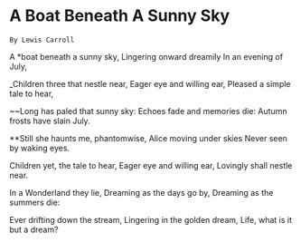 # A Boat Beneath A Sunny Sky

    By Lewis Carroll



A *boat beneath a sunny sky,
Lingering onward dreamily
In an evening of July,

_Children three that nestle near,
Eager eye and willing ear,
Pleased a simple tale to hear,

~~Long has paled that sunny sky:
Echoes fade and memories die:
Autumn frosts have slain July.

**Still she haunts me, phantomwise,
Alice moving under skies
Never seen by waking eyes.

Children yet, the tale to hear,
Eager eye and willing ear,
Lovingly shall nestle near.

In a Wonderland they lie,
Dreaming as the days go by,
Dreaming as the summers die:

Ever drifting down the stream,
Lingering in the golden dream,
Life, what is it but a dream?
